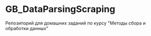# GB_DataParsingScraping
Репозиторий для домашних заданий 
по курсу "Методы сбора и обработки данных"
